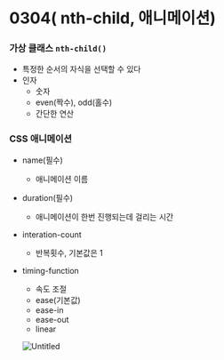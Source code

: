 # 0304( nth-child, 애니메이션)

### 가상 클래스 `nth-child()`

- 특정한 순서의 자식을 선택할 수 있다
- 인자
    - 숫자
    - even(짝수), odd(홀수)
    - 간단한 연산

### CSS 애니메이션

- name(필수)
    - 애니메이션 이름
- duration(필수)
    - 애니메이션이 한번 진행되는데 걸리는 시간
- interation-count
    - 반복횟수, 기본값은 1
- timing-function
    - 속도 조절
    - ease(기본값)
    - ease-in
    - ease-out
    - linear
    
    ![Untitled](./사진/0304/Untitled.png)